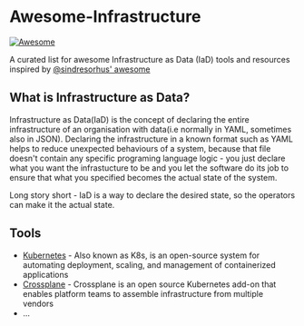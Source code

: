 # Awesome-Infrastructure <!-- omit in toc -->

[![Awesome](https://awesome.re/badge.svg)](https://awesome.re)

A curated list for awesome Infrastructure as Data (IaD) tools and resources inspired by [@sindresorhus' awesome](https://github.com/sindresorhus/awesome)

## What is Infrastructure as Data? <!-- omit in toc -->

Infrastructure as Data(IaD) is the concept of declaring the entire infrastructure of an organisation with data(i.e normally in YAML, sometimes also in JSON).
Declaring the infrastructure in a known format such as YAML helps to reduce unexpected behaviours of a system, because that file doesn't contain any specific programing language logic - you just declare what you want the infrastucture to be and you let the software do its job to ensure that what you specified becomes the actual state of the system. 

Long story short - IaD is a way to declare the desired state, so the operators can make it the actual state.

## Tools

- [Kubernetes](https://kubernetes.io/) - Also known as K8s, is an open-source system for automating deployment, scaling, and management of containerized applications
- [Crossplane](https://crossplane.io/) - Crossplane is an open source Kubernetes add-on that enables platform teams to assemble infrastructure from multiple vendors
- ...
